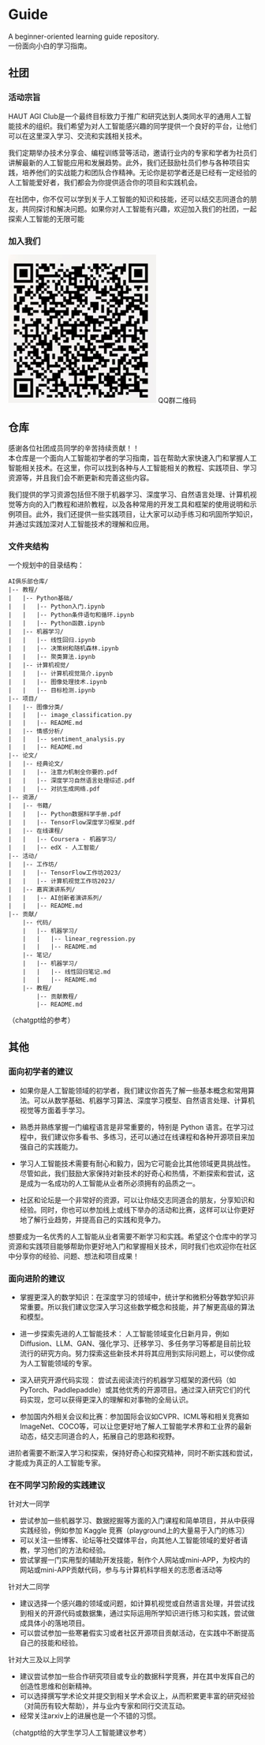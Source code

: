 # Guide
A beginner-oriented learning guide repository.  
一份面向小白的学习指南。

## 社团
### 活动宗旨
HAUT AGI Club是一个最终目标致力于推广和研究达到人类同水平的通用人工智能技术的组织。我们希望为对人工智能感兴趣的同学提供一个良好的平台，让他们可以在这里深入学习、交流和实践相关技术。

我们定期举办技术分享会、编程训练营等活动，邀请行业内的专家和学者为社员们讲解最新的人工智能应用和发展趋势。此外，我们还鼓励社员们参与各种项目实践，培养他们的实战能力和团队合作精神。无论你是初学者还是已经有一定经验的人工智能爱好者，我们都会为你提供适合你的项目和实践机会。

在社团中，你不仅可以学到关于人工智能的知识和技能，还可以结交志同道合的朋友，共同探讨和解决问题。如果你对人工智能有兴趣，欢迎加入我们的社团，一起探索人工智能的无限可能

### 加入我们
<img src="./about/社团二维码.jpg" alt="qrcode" width="300"/>  
QQ群二维码

## 仓库
感谢各位社团成员同学的辛苦持续贡献！！  
本仓库是一个面向人工智能初学者的学习指南，旨在帮助大家快速入门和掌握人工智能相关技术。在这里，你可以找到各种与人工智能相关的教程、实践项目、学习资源等，并且我们会不断更新和完善这些内容。

我们提供的学习资源包括但不限于机器学习、深度学习、自然语言处理、计算机视觉等方向的入门教程和进阶教程，以及各种常用的开发工具和框架的使用说明和示例项目。此外，我们还提供一些实践项目，让大家可以动手练习和巩固所学知识，并通过实践加深对人工智能技术的理解和应用。

### 文件夹结构
一个规划中的目录结构：
```
AI俱乐部仓库/
|-- 教程/
|   |-- Python基础/
|   |   |-- Python入门.ipynb
|   |   |-- Python条件语句和循环.ipynb
|   |   |-- Python函数.ipynb
|   |-- 机器学习/
|   |   |-- 线性回归.ipynb
|   |   |-- 决策树和随机森林.ipynb
|   |   |-- 聚类算法.ipynb
|   |-- 计算机视觉/
|   |   |-- 计算机视觉简介.ipynb
|   |   |-- 图像处理技术.ipynb
|   |   |-- 目标检测.ipynb
|-- 项目/
|   |-- 图像分类/
|   |   |-- image_classification.py
|   |   |-- README.md
|   |-- 情感分析/
|   |   |-- sentiment_analysis.py
|   |   |-- README.md
|-- 论文/
|   |-- 经典论文/
|   |   |-- 注意力机制全你要的.pdf
|   |   |-- 深度学习自然语言处理综述.pdf
|   |   |-- 对抗生成网络.pdf
|-- 资源/
|   |-- 书籍/
|   |   |-- Python数据科学手册.pdf
|   |   |-- TensorFlow深度学习框架.pdf
|   |-- 在线课程/
|   |   |-- Coursera - 机器学习/
|   |   |-- edX - 人工智能/
|-- 活动/
|   |-- 工作坊/
|   |   |-- TensorFlow工作坊2023/
|   |   |-- 计算机视觉工作坊2023/
|   |-- 嘉宾演讲系列/
|   |   |-- AI创新者演讲系列/
|   |   |-- README.md
|-- 贡献/
    |-- 代码/
    |   |-- 机器学习/
    |   |   |-- linear_regression.py
    |   |   |-- README.md
    |-- 笔记/
    |   |-- 机器学习/
    |   |   |-- 线性回归笔记.md
    |   |   |-- README.md
    |-- 教程/
        |-- 贡献教程/
        |-- README.md
```
（chatgpt给的参考）

## 其他
### 面向初学者的建议 
- 如果你是人工智能领域的初学者，我们建议你首先了解一些基本概念和常用算法。可以从数学基础、机器学习算法、深度学习模型、自然语言处理、计算机视觉等方面着手学习。

- 熟悉并熟练掌握一门编程语言是非常重要的，特别是 Python 语言。在学习过程中，我们建议你多看书、多练习，还可以通过在线课程和各种开源项目来加强自己的实践能力。

- 学习人工智能技术需要有耐心和毅力，因为它可能会比其他领域更具挑战性。尽管如此，我们鼓励大家保持对新技术的好奇心和热情，不断探索和尝试，这是成为一名成功的人工智能从业者所必须拥有的品质之一。

- 社区和论坛是一个非常好的资源，可以让你结交志同道合的朋友，分享知识和经验。同时，你也可以参加线上或线下举办的活动和比赛，这样可以让你更好地了解行业趋势，并提高自己的实践和竞争力。

想要成为一名优秀的人工智能从业者需要不断学习和实践。希望这个仓库中的学习资源和实践项目能够帮助你更好地入门和掌握相关技术，同时我们也欢迎你在社区中分享你的经验、问题、想法和项目成果！


### 面向进阶的建议
- 掌握更深入的数学知识：在深度学习的领域中，统计学和微积分等数学知识非常重要。所以我们建议您深入学习这些数学概念和技能，并了解更高级的算法和模型。

- 进一步探索先进的人工智能技术： 人工智能领域变化日新月异，例如 Diffusion、LLM、GAN、强化学习、迁移学习、多任务学习等都是目前比较流行的研究方向。努力探索这些新技术并将其应用到实际问题上，可以使你成为人工智能领域的专家。

- 深入研究开源代码实现： 尝试去阅读流行的机器学习框架的源代码（如PyTorch、Paddlepaddle）或其他优秀的开源项目。通过深入研究它们的代码实现，您可以获得更深入的理解和对事物的全局认识。

- 参加国内外相关会议和比赛：参加国际会议如CVPR、ICML等和相关竞赛如ImageNet、COCO等，可以让您更好地了解人工智能学术界和工业界的最新动态，结交志同道合的人，拓展自己的思路和视野。

进阶者需要不断深入学习和探索，保持好奇心和探究精神，同时不断实践和尝试，才能成为真正的人工智能专家。

### 在不同学习阶段的实践建议
 针对大一同学
- 尝试参加一些机器学习、数据挖掘等方面的入门课程和简单项目，并从中获得实践经验，例如参加 Kaggle 竞赛（playground上的大量易于入门的练习）
- 可以关注一些博客、论坛等社交媒体平台，向其他人工智能领域的爱好者请教，学习他们的方法和经验。
- 尝试掌握一门实用型的辅助开发技能，制作个人网站或mini-APP，为校内的网站或mini-APP贡献代码，参与与计算机科学相关的志愿者活动等

 针对大二同学
- 建议选择一个感兴趣的领域或问题，如计算机视觉或自然语言处理，并尝试找到相关的开源代码或数据集，通过实际运用所学知识进行练习和实践，尝试做成具体小的落地项目。
- 可以尝试参加一些寒暑假实习或者社区开源项目贡献活动，在实践中不断提高自己的技能和经验。

 针对大三及以上同学
- 建议尝试参加一些合作研究项目或专业的数据科学竞赛，并在其中发挥自己的创造性思维和创新精神。
- 可以选择撰写学术论文并提交到相关学术会议上，从而积累更丰富的研究经验（对简历有较大帮助），并与业内专家和同行交流互动。
- 经常关注arxiv上的进展也是一个不错的习惯。  

（chatgpt给的大学生学习人工智能建议参考）
